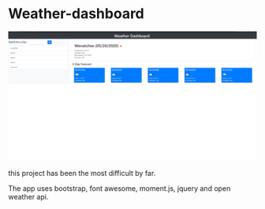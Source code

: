 # Weather-dashboard
![](images/weather-screenshot.png)
 
 this project has been the most difficult by far.

The app uses bootstrap, font awesome, moment.js, jquery and open weather api.

